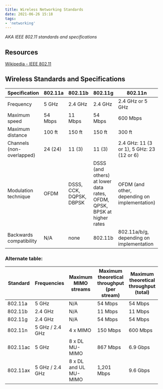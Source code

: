 ```yaml
---
title: Wireless Networking Standards
date: 2021-06-26 15:18
tags:
- 'networking'
---
```


_AKA IEEE 802.11 standards and specifications_

## Resources

[Wikipedia - IEEE 802.11](https://en.wikipedia.org/wiki/IEEE_802.11)

## Wireless Standards and Specifications

| Specification             | 802.11a | 802.11b                 | 802.11g                                                                 | 802.11n                                       | 802.11ac                 | 802.11ax                 |
| ------------------------- | ------- | ----------------------- | ----------------------------------------------------------------------- | --------------------------------------------- | ------------------------ | ------------------------ |
| Frequency                 | 5 GHz   | 2.4 GHz                 | 2.4 GHz                                                                 | 2.4 GHz or 5 GHz                              | 5 GHz                    | 2.4 GHz or 5 GHz         |
| Maximum speed             | 54 Mbps | 11 Mbps                 | 54 Mbps                                                                 | 600 Mbps                                      | 1.3 Gbps                 | 9.6 Gbps                 |
| Maximum distance          | 100 ft  | 150 ft                  | 150 ft                                                                  | 300 ft                                        | 150 ft                   | 150 ft                   |
| Channels (non-overlapped) | 24 (24) | 11 (3)                  | 11 (3)                                                                  | 2.4 GHz: 11 (3 or 1), 5 GHz: 23 (12 or 6)     | Depends on configuration | Depends on configuration |
| Modulation technique      | OFDM    | DSSS, CCK, DQPSK, DBPSK | DSSS (and others) at lower data rates, OFDM, QPSK, BPSK at higher rates | OFDM (and other, depending on implementation) | OFDM                     | OFDMA                    |
| Backwards compatibility   | N/A     | none                    | 802.11b                                                                 | 802.11a/b/g, depending on implementation      | 802.11b/g/n              | 802.11a/b/g/n/ac         |

### Alternate table:

| Standard | Frequencies     | Maximum MIMO streams  | Maximum theoretical throughput (per stream) | Maximum theoretical throughput (total) |
| -------- | --------------- | --------------------- | ------------------------------------------- | -------------------------------------- |
| 802.11a  | 5 GHz           | N/A                   | 54 Mbps                                     | 54 Mbps                                |
| 802.11b  | 2.4 GHz         | N/A                   | 11 Mbps                                     | 11 Mbps                                |
| 802.11g  | 2.4 GHz         | N/A                   | 54 Mbps                                     | 54 Mbps                                |
| 802.11n  | 5 GHz / 2.4 GHz | 4 x MIMO              | 150 Mbps                                    | 600 Mbps                               |
| 802.11ac | 5 GHz           | 8 x DL MU-MIMO        | 867 Mbps                                    | 6.9 Gbps                               |
| 802.11ax | 5 GHz / 2.4 GHz | 8 x DL and UL MU-MIMO | 1,201 Mbps                                  | 9.6 Gbps                               |